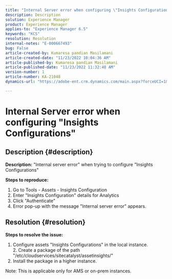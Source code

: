 ```yaml
---
title: "Internal Server error when configuring \"Insights Configurations\""
description: Description
solution: Experience Manager
product: Experience Manager
applies-to: "Experience Manager 6.5"
keywords: "KCS"
resolution: Resolution
internal-notes: "E-000667493"
bug: False
article-created-by: Kumaresa pandian Masilamani
article-created-date: "11/23/2022 10:04:36 AM"
article-published-by: Kumaresa pandian Masilamani
article-published-date: "11/23/2022 11:32:48 AM"
version-number: 1
article-number: KA-21048
dynamics-url: "https://adobe-ent.crm.dynamics.com/main.aspx?forceUCI=1&pagetype=entityrecord&etn=knowledgearticle&id=50c39536-166b-ed11-9561-6045bd006b3d"

---
```

# Internal Server error when configuring "Insights Configurations"

## Description {#description}


<b>Description:</b>
 "Internal server error" when trying to configure "Insights Configurations"

<b>Steps to reproduce:</b>
 1. Go to Tools - Assets - Insights Configuration
 2. Enter "Insights Configuration" details for Analytics
 3. Click "Authenticate"
 4. Error pop-up with the message "Internal server error" appears.


## Resolution {#resolution}


<b>Steps to resolve the issue: </b>

1. Configure assets "Insights Configurations" in the local instance.
 2. Create a package of the path "/etc/cloudservices/sitecatalyst/assetinsights/"
 3. Install the package in a higher instance.

Note: This is applicable only for AMS or on-prem instances.

